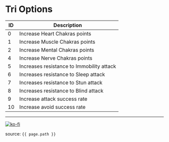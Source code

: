 # Tri Options

| ID  | Description                               |
| --- | ----------------------------------------- |
| 0   | Increase Heart Chakras points             |
| 1   | Increase Muscle Chakras points            |
| 2   | Increase Mental Chakras points            |
| 4   | Increase Nerve Chakras points             |
| 5   | Increases resistance to Immobility attack |
| 6   | Increases resistance to Sleep attack      |
| 7   | Increases resistance to Stun attack       |
| 8   | Increases resistance to Blind attack      |
| 9   | Increase attack success rate              |
| 10  | Increase avoid success rate               |

---

[![ko-fi](https://www.ko-fi.com/img/githubbutton_sm.svg)](https://ko-fi.com/T6T41JKMI)

source: `{{ page.path }}`
